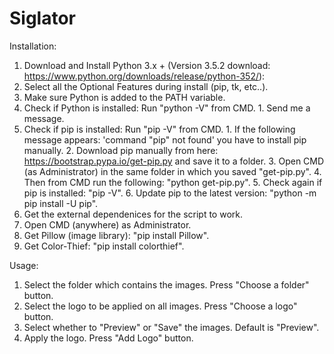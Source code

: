 # Siglator

Installation:

1. Download and Install Python 3.x + (Version 3.5.2 download: https://www.python.org/downloads/release/python-352/):
  1. Select all the Optional Features during install (pip, tk, etc..).
  2. Make sure Python is added to the PATH variable.
  3. Check if Python is installed: Run "python -V" from CMD.
    1. Send me a message.
  4. Check if pip is installed: Run "pip -V" from CMD.
    1. If the following message appears: 'command "pip" not found' you have to install pip manually.
    2. Download pip manually from here: https://bootstrap.pypa.io/get-pip.py and save it to a folder.
    3. Open CMD (as Administrator) in the same folder in which you saved "get-pip.py".
    4. Then from CMD run the following: "python get-pip.py".
    5. Check again if pip is installed: "pip -V".
    6. Update pip to the latest version: "python -m pip install -U pip".
2. Get the external dependenices for the script to work.
  1. Open CMD (anywhere) as Administrator.
  2. Get Pillow (image library): "pip install Pillow". 
  3. Get Color-Thief: "pip install colorthief". 
  
Usage:

1. Select the folder which contains the images. Press "Choose a folder" button.
2. Select the logo to be applied on all images. Press "Choose a logo" button.
3. Select whether to "Preview" or "Save" the images. Default is "Preview".
3. Apply the logo. Press "Add Logo" button.
